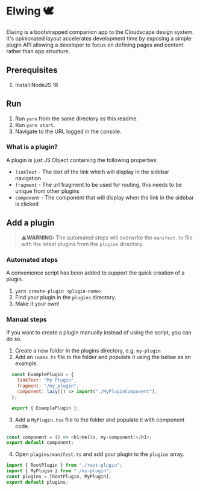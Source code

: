 # Elwing 🕊️

Elwing is a bootstrapped companion app to the Cloudscape design system. It's opinionated
layout accelerates development time by exposing a simple plugin API allowing a developer
to focus on defining pages and content rather than app structure.

## Prerequisites

1. Install NodeJS 18

## Run

1. Run `yarn` from the same directory as this readme.
1. Run `yarn start`.
1. Navigate to the URL logged in the console.

### What is a plugin?

A plugin is just JS Object containing the following properties:

- `linkText` - The text of the link which will display in the sidebar navigation
- `fragment` - The url fragment to be used for routing, this needs to be unique from other plugins
- `component` - The component that will display when the link in the sidebar is clicked

## Add a plugin
> ⚠️**WARNING:** The automated steps will overwrite the `manifest.ts` file with the latest
> plugins from the `plugins` directory. 

### Automated steps
A convenience script has been added to support the quick creation of a plugin.

1. `yarn create-plugin <plugin-name>`
2. Find your plugin in the `plugins` directory.
3. Make it your own!


### Manual steps
If you want to create a plugin manually instead of using the script, you can do so.

1. Create a new folder in the plugins directory, e.g. `my-plugin`
2. Add an `index.ts` file to the folder and populate it using the below as an example.
  ```javascript
    const ExamplePlugin = {
      linkText: "My Plugin",
      fragment: "/my_plugin",
      component: lazy(() => import("./MyPluginComponent"),
    };

    export { ExamplePlugin };
  ```
3. Add a `MyPlugin.tsx` file to the folder and populate it with component code.
  ```javascript
  const component = () => <h1>Hello, my-component!</h1>;
  export default component;
  ```
4. Open `plugins/manifest.ts` and add your plugin to the `plugins` array.
  ```javascript
  import { RootPlugin } from "./root-plugin";
  import { MyPlugin } from "./my-plugin";
  const plugins = [RootPlugin, MyPlugin];
  export default plugins;
  ```
